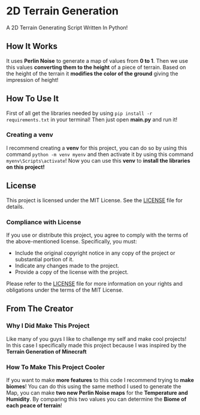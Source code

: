 # 2D Terrain Generation

A 2D Terrain Generating Script Written In Python!

## How It Works

It uses **Perlin Noise** to generate a map of values from **0 to 1**. Then we use this values **converting them to the height** of a piece of terrain. Based on the height of the terrain it **modifies the color of the ground** giving the impression of height!

## How To Use It

First of all get the libraries needed by using `pip install -r requirements.txt` in your terminal! Then just open **main.py** and run it!  
  
### Creating a **venv**

I recommend creating a **venv** for this project, you can do so by using this command `python -m venv myenv` and then activate it by using this command `myenv\Scripts\activate`! Now you can use this **venv** to **install the libraries on this project!**

## License

This project is licensed under the MIT License. See the [LICENSE](./LICENSE) file for details.

### Compliance with License

If you use or distribute this project, you agree to comply with the terms of the above-mentioned license. Specifically, you must:

- Include the original copyright notice in any copy of the project or substantial portion of it.
- Indicate any changes made to the project.
- Provide a copy of the license with the project.

Please refer to the [LICENSE](./LICENSE) file for more information on your rights and obligations under the terms of the MIT License.

## From The Creator

### Why I Did Make This Project

Like many of you guys I like to challenge my self and make cool projects!  
In this case I specifically made this project because I was inspired by the **Terrain Generation of Minecraft**

### How To Make This Project Cooler

If you want to make **more features** to this code I recommend trying to **make biomes**! You can do this using the same method I used to generate the Map, you can make **two new Perlin Noise maps** for the **Temperature and Humidity**.  By comparing this two values you can determine the **Biome of each peace of terrain**!
